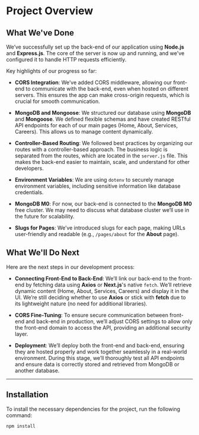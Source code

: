 # Project Overview

## What We've Done

We’ve successfully set up the back-end of our application using **Node.js** and **Express.js**. The core of the server is now up and running, and we've configured it to handle HTTP requests efficiently. 

Key highlights of our progress so far:

- **CORS Integration**: We’ve added CORS middleware, allowing our front-end to communicate with the back-end, even when hosted on different servers. This ensures the app can make cross-origin requests, which is crucial for smooth communication.
  
- **MongoDB and Mongoose**: We structured our database using **MongoDB** and **Mongoose**. We defined flexible schemas and have created RESTful API endpoints for each of our main pages (Home, About, Services, Careers). This allows us to manage content dynamically.

- **Controller-Based Routing**: We followed best practices by organizing our routes with a controller-based approach. The business logic is separated from the routes, which are located in the `server.js` file. This makes the back-end easier to maintain, scale, and understand for other developers.

- **Environment Variables**: We are using `dotenv` to securely manage environment variables, including sensitive information like database credentials.

- **MongoDB M0**: For now, our back-end is connected to the **MongoDB M0** free cluster. We may need to discuss what database cluster we’ll use in the future for scalability.

- **Slugs for Pages**: We’ve introduced slugs for each page, making URLs user-friendly and readable (e.g., `/pages/about` for the **About** page).

## What We'll Do Next

Here are the next steps in our development process:

- **Connecting Front-End to Back-End**: We’ll link our back-end to the front-end by fetching data using **Axios** or **Next.js**'s native `fetch`. We’ll retrieve dynamic content (Home, About, Services, Careers) and display it in the UI. We’re still deciding whether to use **Axios** or stick with **fetch** due to its lightweight nature (no need for additional libraries).

- **CORS Fine-Tuning**: To ensure secure communication between front-end and back-end in production, we’ll adjust CORS settings to allow only the front-end domain to access the API, providing an additional security layer.

- **Deployment**: We’ll deploy both the front-end and back-end, ensuring they are hosted properly and work together seamlessly in a real-world environment. During this stage, we’ll thoroughly test all API endpoints and ensure data is correctly stored and retrieved from MongoDB or another database.

---

## Installation

To install the necessary dependencies for the project, run the following command:

```bash
npm install
